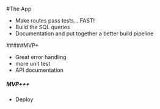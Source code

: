 #The App

* Make routes pass tests... FAST!
* Build the SQL queries
* Documentation and put together a better build pipeline

#####MVP+
* Great error handling
* more unit test
* API documentation

##### MVP+++
* Deploy